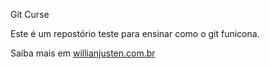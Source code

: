 Git Curse

Este é um repostório teste para ensinar como o git funicona. 

Saiba mais em [willianjusten.com.br](http://willianjusten.com.br)
